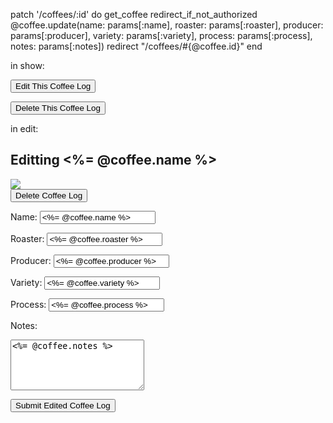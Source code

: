 patch '/coffees/:id' do
        get_coffee
        redirect_if_not_authorized
        @coffee.update(name: params[:name], roaster: params[:roaster], producer: params[:producer], variety: params[:variety], process: params[:process], notes: params[:notes])
        redirect "/coffees/#{@coffee.id}"
end

in show:
<div class="show_buttons">
    <div>
        <p><a href="/coffees/<%= @coffee.id %>/edit"><button class="button">Edit This Coffee Log</button></a></p>
        <form action="/coffees/<%= @coffee.id %>" method="post">
            <p><input type="hidden" name="_method" value="delete"/>
            <input class="button" type="submit" value="Delete This Coffee Log"/></p>
        </form>
    </div>
</div>

in edit:
<h2>Editting <%= @coffee.name %></h2>

<img id="edit_image" src="https://images.ctfassets.net/xez96kpzhlbh/554RHcofA4IWIUAmGIcIcE/3b902d714641f313822fedae8aed8ebc/kaffeeverkostung-coffee-tasters-flavor-wheel.jpg" />

<form action="/coffees/<%= @coffee.id %>" method="post" id="delete_button">
    <input type="hidden" name="_method" value="delete"/>
    <input class="button" type="submit" value="Delete Coffee Log"/>
</form>

<form action="/coffees/<%= @coffee.id %>" method="post" class="form">
  <input type="hidden" name="_method" value="patch"/>

  <p><label for="name">Name:</label>
  <input type="text" name="name" value="<%= @coffee.name %>"/>

  <label for="roaster">Roaster:</label>
  <input type="text" name="roaster" value="<%= @coffee.roaster %>"/>

  <label for="producer">Producer:</label>
  <input type="text" name="producer" value="<%= @coffee.producer %>"/>

  <label for="variety">Variety:</label>
  <input type="text" name="variety" value="<%= @coffee.variety %>"/>

  <label for="process">Process:</label>
  <input type="text" name="process" value="<%= @coffee.process %>"/>

  <label for="notes">Notes:</label>
  <textarea name="notes" rows="5" cols="24"><%= @coffee.notes %></textarea></p>

  <input class="button" type="submit" value="Submit Edited Coffee Log"/>
</form>
  

 
